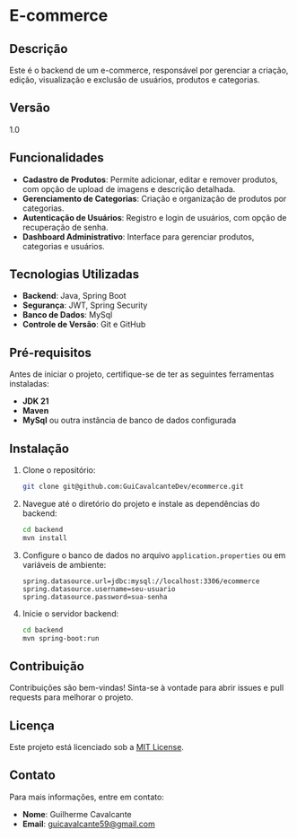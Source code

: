 # E-commerce

## Descrição
Este é o backend de um e-commerce, responsável por gerenciar a criação, edição, visualização e exclusão de usuários, produtos e categorias.

## Versão
1.0

## Funcionalidades
- **Cadastro de Produtos**: Permite adicionar, editar e remover produtos, com opção de upload de imagens e descrição detalhada.
- **Gerenciamento de Categorias**: Criação e organização de produtos por categorias.
- **Autenticação de Usuários**: Registro e login de usuários, com opção de recuperação de senha.
- **Dashboard Administrativo**: Interface para gerenciar produtos, categorias e usuários.

## Tecnologias Utilizadas
- **Backend**: Java, Spring Boot
- **Segurança**: JWT, Spring Security
- **Banco de Dados**: MySql
- **Controle de Versão**: Git e GitHub

## Pré-requisitos
Antes de iniciar o projeto, certifique-se de ter as seguintes ferramentas instaladas:
- **JDK 21**
- **Maven**
- **MySql** ou outra instância de banco de dados configurada

## Instalação
1. Clone o repositório:
    ```bash
    git clone git@github.com:GuiCavalcanteDev/ecommerce.git
    ```
2. Navegue até o diretório do projeto e instale as dependências do backend:
    ```bash
    cd backend
    mvn install
    ```
3. Configure o banco de dados no arquivo `application.properties` ou em variáveis de ambiente:
    ```properties
    spring.datasource.url=jdbc:mysql://localhost:3306/ecommerce
    spring.datasource.username=seu-usuario
    spring.datasource.password=sua-senha
    ```
4. Inicie o servidor backend:
    ```bash
    cd backend
    mvn spring-boot:run
    ```

## Contribuição
Contribuições são bem-vindas! Sinta-se à vontade para abrir issues e pull requests para melhorar o projeto.

## Licença
Este projeto está licenciado sob a [MIT License](LICENSE).

## Contato
Para mais informações, entre em contato:
- **Nome**: Guilherme Cavalcante
- **Email**: guicavalcante59@gmail.com
